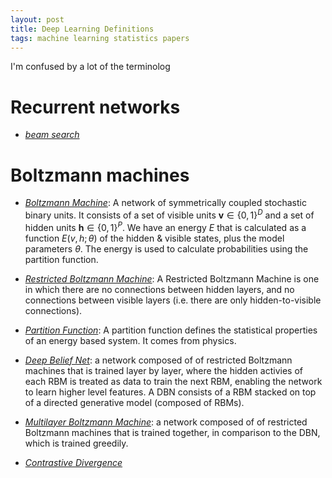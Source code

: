 ```yaml
---
layout: post
title: Deep Learning Definitions
tags: machine learning statistics papers
---
```


I'm confused by a lot of the terminolog

# Recurrent networks
- [*beam search*]()

# Boltzmann machines

- [*Boltzmann Machine*](http://www.cs.toronto.edu/~rsalakhu/papers/dbm.pdf): A
  network of symmetrically coupled stochastic binary units. It consists of a set
  of visible units $\textbf{v} \in \{0, 1\}^D$ and a set of hidden units
  $\textbf{h} \in \{0, 1\}^P$. We have an energy $E$ that is calculated as a
  function $E(v, h; \theta)$ of the hidden \& visible states, plus the model
  parameters $\theta$. The energy is used to calculate probabilities using the
  partition function.

- [*Restricted Boltzmann Machine*](http://www.cs.toronto.edu/~rsalakhu/papers/dbm.pdf): A
  Restricted Boltzmann Machine is one in which there are no connections
  between hidden layers, and no connections between visible layers (i.e.
  there are only hidden-to-visible connections).

- [*Partition Function*](https://en.wikipedia.org/wiki/Partition_function_(statistical_mechanics)):
  A partition function defines the statistical properties of an energy based
  system. It comes from physics.

- [*Deep Belief Net*](http://www.cs.toronto.edu/~rsalakhu/papers/dbm.pdf): a network
  composed of of restricted Boltzmann machines that is trained layer by layer,
  where the hidden activies of each RBM is treated as data to train the next RBM,
  enabling the network to learn higher level features. A DBN consists of a RBM
  stacked on top of a directed generative model (composed of RBMs).

- [*Multilayer Boltzmann Machine*](http://www.cs.toronto.edu/~rsalakhu/papers/dbm.pdf):
  a network composed of of restricted Boltzmann machines that is trained
  together, in comparison to the DBN, which is trained greedily.

- [*Contrastive Divergence*]()
